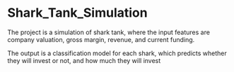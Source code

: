 # Shark_Tank_Simulation
The project is a simulation of shark tank, where the input features are
company valuation, gross margin, revenue, and current funding.

The output is a classification model for each shark, which predicts
whether they will invest or not, and how much they will invest

